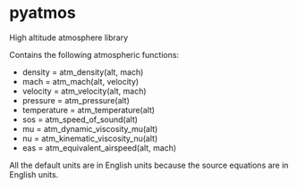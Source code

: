 # pyatmos
High altitude atmosphere library

Contains the following atmospheric functions:

 - density = atm_density(alt, mach)
 - mach = atm_mach(alt, velocity)
 - velocity = atm_velocity(alt, mach)
 - pressure = atm_pressure(alt)
 - temperature = atm_temperature(alt)
 - sos = atm_speed_of_sound(alt)
 - mu = atm_dynamic_viscosity_mu(alt)
 - nu = atm_kinematic_viscosity_nu(alt)
 - eas = atm_equivalent_airspeed(alt, mach)

All the default units are in English units because the source equations
are in English units.
